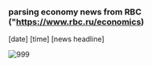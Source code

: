 ### parsing economy news from RBC ("https://www.rbc.ru/economics)

[date] [time] [news headline]   

![999](https://user-images.githubusercontent.com/54048747/224270322-399b3081-e8a0-4084-ae32-63c5854e3fde.JPG)

